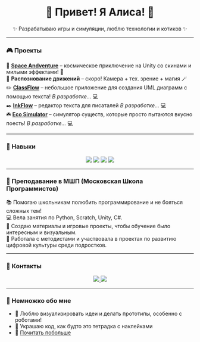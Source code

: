 <h1 align="center">🌸 Привет! Я Алиса! 🐣</h1>
<p align="center">✨ Разрабатываю игры и симуляции, люблю технологии и котиков ✨</p>

---

### 🎮 Проекты

🌌 [**Space Andventure**](https://github.com/reolis/Space-Andventure) – космическое приключение на Unity со скинами и милыми эффектами! 🚀<br>
🦾 **Распознование движений** – скоро! Камера + тех. зрение + магия 🪄<br>
✏️ [**ClassFlow**](https://github.com/reolis/ClassFlow) – небольшое приложение для создания UML диаграмм с помощью текста! *В разработке...* 💻<br>
✒️ [**InkFlow**](https://github.com/reolis/InkFlow) – редактор текста для писаталей *В разработке...* 💻<br>
☘️ [**Eco Simulator**](https://github.com/reolis/Eco-Simulator) – симулятор существ, которые просто пытаются вкусно поесть! *В разработке...* 💻

---

### 💖 Навыки

<p align="center">
  <img src="https://img.shields.io/badge/-Python-ffcce0?style=for-the-badge&logo=python&logoColor=white">
  <img src="https://img.shields.io/badge/-Unity-dcd6f7?style=for-the-badge&logo=unity&logoColor=black">
  <img src="https://img.shields.io/badge/-C%23-c3bef0?style=for-the-badge&logo=csharp&logoColor=white">
  <img src="https://img.shields.io/badge/-Java-f3c7e9?style=for-the-badge&logo=java&logoColor=white">
</p>

---

### 🏫 Преподавание в МШП (Московская Школа Программистов)

📚 Помогаю школьникам полюбить программирование и не бояться сложных тем!<br>
💻 Вела занятия по Python, Scratch, Unity, C#.<br>
🎨 Создаю материалы и игровые проекты, чтобы обучение было интересным и визуальным.<br>
🧩 Работала с методистами и участвовала в проектах по развитию цифровой культуры среди подростков.

---

### 🌷 Контакты

<p align="center">
  <a href="https://t.me/reoliss">
    <img src="https://img.shields.io/badge/Telegram-ffe0f0?style=for-the-badge&logo=telegram&logoColor=0088cc">
  </a>
  <a href="mailto:reolisguin@gmail.com">
    <img src="https://img.shields.io/badge/Gmail-fde2e4?style=for-the-badge&logo=gmail&logoColor=red">
  </a>
</p>

---

### 🐾 Немножко обо мне

- 🧠 Люблю визуализировать идеи и делать прототипы, особенно с роботами!
- 🎨 Украшаю код, как будто это тетрадка с наклейками
- 💌 [Почитать побольше](https://drive.google.com/file/d/1n4xLlsGi0VIipXb5CNbzu8YIPHt4lZwl/view?usp=sharing)
